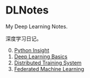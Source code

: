 # DLNotes

My Deep Learning Notes.

深度学习日记。

0. [Python Insight](./Python_Insight.pdf)
1. [Deep Learning Basics](./Deep_Learning_Basics.pdf)
2. [Distributed Training System](./Distributed_Training_System.pdf)
4. [Federated Machine Learning](./Federated_AI.pdf)

